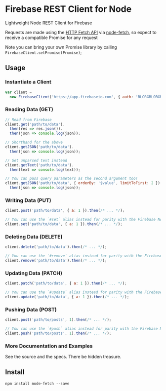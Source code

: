 # Firebase REST Client for Node

Lightweight Node REST Client for Firebase

Requests are made using the [HTTP Fetch API](https://developer.mozilla.org/en-US/docs/Web/API/Fetch_API) via [node-fetch](https://www.npmjs.com/package/node-fetch), so expect to receive a compatible Promise for any request

Note you can bring your own Promise library by calling `FirebaseClient.setPromise(Promise)`;

## Usage

### Instantiate a Client

```javascript
var client =
  new FirebaseClient('https://app.firebaseio.com', { auth: 'BLORGBLORGBLORG' });
```

### Reading Data (GET)

```javascript
// Read from Firebase
client.get('path/to/data').
  then(res => res.json()).
  then(json => console.log(json));

// Shorthand for the above
client.getJSON('path/to/data').
  then(json => console.log(json));

// Get unparsed text instead
client.getText('path/to/data').
  then(text => console.log(text));

// You can pass query parameters as the second argument too!
client.getJSON('path/to/data', { orderBy: '$value', limitToFirst: 2 }).
  then(json => console.log(json));
```

### Writing Data (PUT)

```javascript
client.post('path/to/data', { a: 1 }).then(/* ... */);

// You can use the `#set` alias instead for parity with the Firebase Node library.
client.set('path/to/data', { a: 1 }).then(/* ... */);
```

### Deleting Data (DELETE)

```javascript
client.delete('path/to/data').then(/* ... */);

// You can use the `#remove` alias instead for parity with the Firebase Node library.
client.remove('path/to/data').then(/* ... */);
```

### Updating Data (PATCH)

```javascript
client.patch('path/to/data', { a: 1 }).then(/* ... */);

// You can use the `#update` alias instead for parity with the Firebase Node library.
client.update('path/to/data', { a: 1 }).then(/* ... */);
```

### Pushing Data (POST)

```javascript
client.post('path/to/posts', 1).then(/* ... */);

// You can use the `#push` alias instead for parity with the Firebase Node library.
client.push('path/to/posts', 1).then(/* ... */);
```

### More Documentation and Examples

See the source and the specs. There be hidden treasure.

## Install

    npm install node-fetch --save

